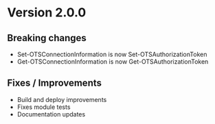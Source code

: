 # Version 2.0.0
## Breaking changes
* Set-OTSConnectionInformation is now Set-OTSAuthorizationToken
* Get-OTSConnectionInformation is now Get-OTSAuthorizationToken

## Fixes / Improvements
* Build and deploy improvements
* Fixes module tests
* Documentation updates

